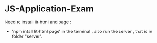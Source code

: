 # JS-Application-Exam
Need to install lit-html and page : 
 - 'npm intall lit-html page' in the terminal , also run the server , that is in folder "server".
